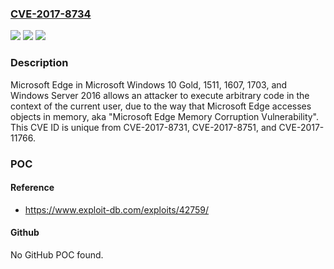 ### [CVE-2017-8734](https://cve.mitre.org/cgi-bin/cvename.cgi?name=CVE-2017-8734)
![](https://img.shields.io/static/v1?label=Product&message=Microsoft%20Edge&color=blue)
![](https://img.shields.io/static/v1?label=Version&message=n%2Fa&color=blue)
![](https://img.shields.io/static/v1?label=Vulnerability&message=Remote%20Code%20Execution&color=brighgreen)

### Description

Microsoft Edge in Microsoft Windows 10 Gold, 1511, 1607, 1703, and Windows Server 2016 allows an attacker to execute arbitrary code in the context of the current user, due to the way that Microsoft Edge accesses objects in memory, aka "Microsoft Edge Memory Corruption Vulnerability". This CVE ID is unique from CVE-2017-8731, CVE-2017-8751, and CVE-2017-11766.

### POC

#### Reference
- https://www.exploit-db.com/exploits/42759/

#### Github
No GitHub POC found.

